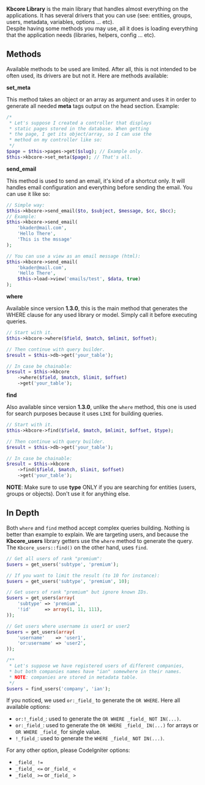 **Kbcore Library** is the main library that handles almost everything on the applications. It has several drivers that you can use (see: entities, groups, users, metadata, variables, options ... etc).  
Despite having some methods you may use, all it does is loading everything that the application needs (libraries, helpers, config ... etc).

## Methods
Available methods to be used are limited. After all, this is not intended to be often used, its drivers are but not it. Here are methods available:

**set_meta**

This method takes an object or an array as argument and uses it in order to generate all needed **meta** tags output on the head section. Example:
```php
/*
 * Let's suppose I created a controller that displays
 * static pages stored in the database. When getting
 * the page, I get its object/array, so I can use the
 * method on my controller like so:
 */
$page = $this->pages->get($slug); // Example only.
$this->kbcore->set_meta($page); // That's all.
```

**send_email**

This method is used to send an email, it's kind of a shortcut only. It will handles email configuration and everything before sending the email. You can use it like so:
```php
// Simple way:
$this->kbcore->send_email($to, $subject, $message, $cc, $bcc);
// Example:
$this->kbcore->send_email(
	'bkader@mail.com',
	'Hello There',
	'This is the mssage'
);

// You can use a view as an email message (html):
$this->kbcore->send_email(
	'bkader@mail.com',
	'Hello There',
	$this->load->view('emails/test', $data, true)
);
```

**where**

Available since version **1.3.0**, this is the main method that generates the WHERE clause for any used library or model. Simply call it before executing queries.  

```php
// Start with it.
$this->kbcore->where($field, $match, $mlimit, $offset);

// Then continue with query builder.
$result = $this->db->get('your_table');

// In case be chainable:
$result = $this->kbcore
	->where($field, $match, $limit, $offset)
	->get('your_table');
```

**find**

Also available since version **1.3.0**, unlike the `where` method, this one is used for search purposes because it uses `LIKE` for building queries.

```php
// Start with it.
$this->kbcore->find($field, $match, $mlimit, $offset, $type);

// Then continue with query builder.
$result = $this->db->get('your_table');

// In case be chainable:
$result = $this->kbcore
	->find($field, $match, $limit, $offset)
	->get('your_table');
```

**NOTE**: Make sure to use **type** ONLY if you are searching for entities (users, groups or objects). Don't use it for anything else.

## In Depth

Both `where` and `find` method accept complex queries building. Nothing is better than example to explain. We are targeting users, and because the **Kbcore_users** library getters use the `where` method to generate the query. The `Kbcore_users::find()` on the other hand, uses `find`.

```php
// Get all users of rank "premium":
$users = get_users('subtype', 'premium');

// If you want to limit the result (to 10 for instance):
$users = get_users('subtype', 'premium', 10);

// Get users of rank "premium" but ignore known IDs.
$users = get_users(array(
	'subtype' => 'premium',
	'!id'     => array(1, 11, 111),
));

// Get users where username is user1 or user2
$users = get_users(array(
	'username'    => 'user1',
	'or:username' => 'user2',
));

/**
 * Let's suppose we have registered users of different companies,
 * but both companies names have "ian" somewhere in their names.
 * NOTE: companies are stored in metadata table.
 */
$users = find_users('company', 'ian');
```

If you noticed, we used `or:_field_` to generate the `OR WHERE`. Here all available options:

* `or:!_field_`: used to generate the `OR WHERE _field_ NOT IN(...)`.
* `or:_field_`: used to generate the `OR WHERE _field_ IN(...)` for arrays or `OR WHERE _field_` for single value.
* `!_field_`: used to generate the `WHERE _field_ NOT IN(...)`.

For any other option, please CodeIgniter options:

* `_field_ !=`
* `_field_ <=` or `_field_ <`
* `_field_ >=` or `_field_ >`